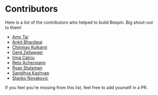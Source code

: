 # Contributors

Here is a list of the contributors who helped to build Bespin. Big shout-out to them!

- [Amy Tai](https://amytai.github.io/)
- [Ankit Bhardwaj](https://ankitbhrdwj.github.io/)
- [Chinmay Kulkarni](https://www.chinmayk.net/)
- [Gerd Zellweger](https://gerdzellweger.com/)
- [Irina Calciu](https://icalciu.github.io/)
- [Reto Achermann](https://retoachermann.ch/)
- [Ryan Stutsman](https://rstutsman.github.io/)
- [Sanidhya Kashyap](https://sanidhya.github.io/)
- [Stanko Novakovic](https://www.microsoft.com/en-us/research/people/stnovako/)

If you feel you're missing from this list, feel free to add yourself in a PR.